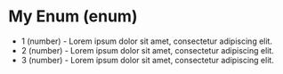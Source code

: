 # My Enum (enum)

- 1 (number) - Lorem ipsum dolor sit amet, consectetur adipiscing elit.
- 2 (number) - Lorem ipsum dolor sit amet, consectetur adipiscing elit.
- 3 (number) - Lorem ipsum dolor sit amet, consectetur adipiscing elit.
